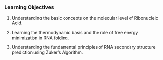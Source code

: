 ### Learning Objectives

1.	Understanding the basic concepts on the molecular level of Ribonucleic Acid.

2.	Learning the thermodynamic basis and the role of free energy minimization in RNA folding.

3.	Understanding the fundamental principles of RNA secondary structure prediction using Zuker’s Algorithm.
